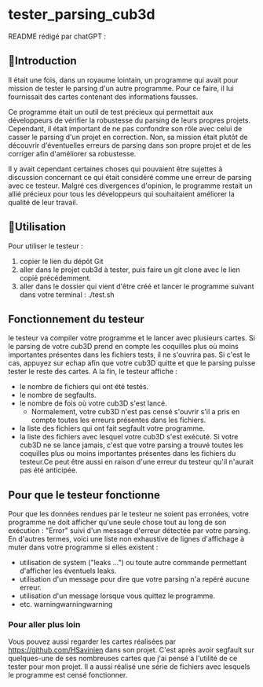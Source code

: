 # tester_parsing_cub3d

README rédigé par chatGPT :

## 🚠Introduction
Il était une fois, dans un royaume lointain, un programme qui avait pour mission de tester le parsing d'un autre programme. Pour ce faire, il lui fournissait des cartes contenant des informations fausses.

Ce programme était un outil de test précieux qui permettait aux développeurs de vérifier la robustesse du parsing de leurs propres projets. Cependant, il était important de ne pas confondre son rôle avec celui de casser le parsing d'un projet en correction. Non, sa mission était plutôt de découvrir d'éventuelles erreurs de parsing dans son propre projet et de les corriger afin d'améliorer sa robustesse.

Il y avait cependant certaines choses qui pouvaient être sujettes à discussion concernant ce qui était considéré comme une erreur de parsing avec ce testeur. Malgré ces divergences d'opinion, le programme restait un allié précieux pour tous les développeurs qui souhaitaient améliorer la qualité de leur travail.

## 🛀Utilisation
Pour utiliser le testeur :
1) copier le lien du dépôt Git
2) aller dans le projet cub3d à tester, puis faire un git clone avec le lien copié précédemment.
3) aller dans le dossier qui vient d'être créé et lancer le programme suivant dans votre terminal : ./test.sh

## Fonctionnement du testeur
le testeur va compiler votre programme et le lancer avec plusieurs cartes. Si le parsing de votre cub3D prend en compte les coquilles plus où moins importantes présentes dans les fichiers tests, il ne s'ouvrira pas. Si c'est le cas, appuyez sur echap afin que votre cub3D quitte et que le parsing puisse tester le reste des cartes. 
A la fin, le testeur affiche :
- le nombre de fichiers qui ont été testés.
- le nombre de segfaults.
- le nombre de fois où votre cub3D s'est lancé.
  - Normalement, votre cub3D n'est pas censé s'ouvrir s'il a pris en compte toutes les erreurs présentes dans les fichiers.
- la liste des fichiers qui ont fait segfault votre programme.
- la liste des fichiers avec lesquel votre cub3D s'est exécuté. 
Si votre cub3D ne se lance jamais, c'est que votre parsing a trouvé toutes les coquilles plus ou moins importantes présentes dans les fichiers du testeur.Ce peut être aussi en raison d'une erreur du testeur qu'il n'aurait pas été anticipée.


## Pour que le testeur fonctionne
Pour que les données rendues par le testeur ne soient pas erronées, votre programme ne doit afficher qu'une seule chose tout au long de son exécution : "Error" suivi d'un message d'erreur détectée par votre parsing.
En d'autres termes, voici une liste non exhaustive de lignes d'affichage à muter dans votre programme si elles existent :
- utilisation de system ("leaks ...") ou toute autre commande permettant d'afficher les éventuels leaks.
- utilisation d'un message pour dire que votre parsing n'a repéré aucune erreur.
- utilisation d'un message lorsque vous quittez le programme.
- etc.
warningwarningwarning
### Pour aller plus loin
Vous pouvez aussi regarder les cartes réalisées par https://github.com/HSavinien dans son projet. C'est après avoir segfault sur quelques-une de ses nombreuses cartes que j'ai pensé à l'utilité de ce tester pour mon projet. Il a aussi réalisé une série de fichiers avec lesquels le programme est censé fonctionner.
